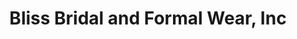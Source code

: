 ---
title: "Bliss Bridal and Formal Wear, Inc"
url: /baldwinsville/bliss-bridal-and-formal-wear-inc/
shop: clothes
---